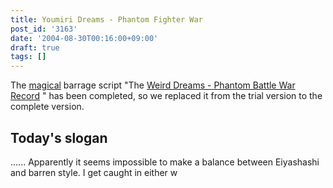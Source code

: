 ```yaml
---
title: Youmiri Dreams - Phantom Fighter War
post_id: '3163'
date: '2004-08-30T00:16:00+09:00'
draft: true
tags: []
---
```


The [magical](/tag/touhou-pcb-g) barrage script "The [Weird Dreams - Phantom Battle War Record](/tag/touhou-pcb-g) " has been completed, so we replaced it from the trial version to the complete version.

## Today's slogan

...... Apparently it seems impossible to make a balance between Eiyashashi and barren style. I get caught in either w
